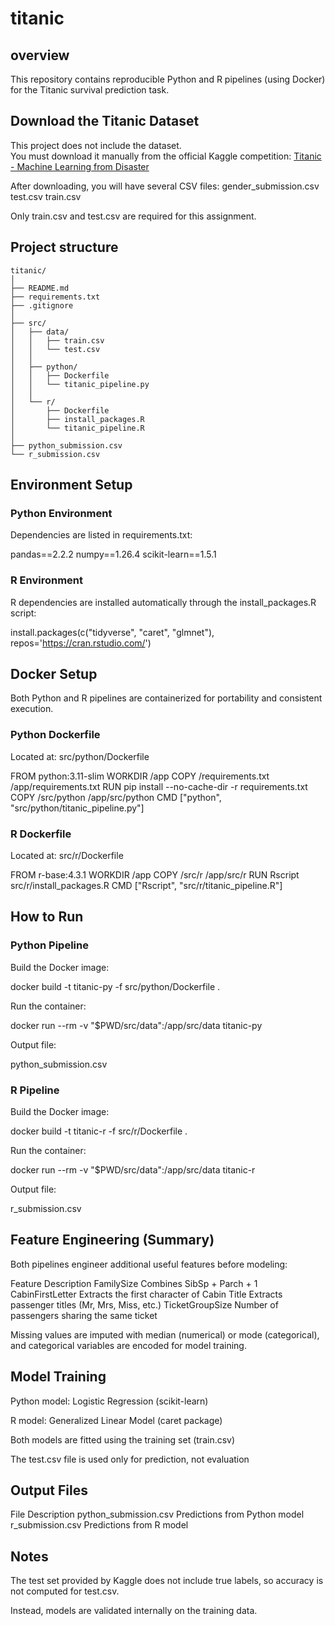 # titanic

## overview

This repository contains reproducible Python and R pipelines (using Docker) for the Titanic survival prediction task.

## Download the Titanic Dataset

This project does not include the dataset.  
You must download it manually from the official Kaggle competition:
[Titanic - Machine Learning from Disaster](https://www.kaggle.com/competitions/titanic/data)

After downloading, you will have several CSV files:
gender_submission.csv
test.csv
train.csv

Only train.csv and test.csv are required for this assignment.

## Project structure
```
titanic/
│
├── README.md
├── requirements.txt
├── .gitignore
│
├── src/
│   ├── data/
│   │   ├── train.csv
│   │   └── test.csv
│   │
│   ├── python/
│   │   ├── Dockerfile
│   │   └── titanic_pipeline.py
│   │
│   └── r/
│       ├── Dockerfile
│       ├── install_packages.R
│       └── titanic_pipeline.R
│
├── python_submission.csv
└── r_submission.csv
```
## Environment Setup
### Python Environment

Dependencies are listed in requirements.txt:

pandas==2.2.2
numpy==1.26.4
scikit-learn==1.5.1

### R Environment

R dependencies are installed automatically through the install_packages.R script:

install.packages(c("tidyverse", "caret", "glmnet"), repos='https://cran.rstudio.com/')

## Docker Setup

Both Python and R pipelines are containerized for portability and consistent execution.

### Python Dockerfile

Located at: src/python/Dockerfile

FROM python:3.11-slim
WORKDIR /app
COPY /requirements.txt /app/requirements.txt
RUN pip install --no-cache-dir -r requirements.txt
COPY /src/python /app/src/python
CMD ["python", "src/python/titanic_pipeline.py"]

### R Dockerfile

Located at: src/r/Dockerfile

FROM r-base:4.3.1
WORKDIR /app
COPY /src/r /app/src/r
RUN Rscript src/r/install_packages.R
CMD ["Rscript", "src/r/titanic_pipeline.R"]

## How to Run
### Python Pipeline

Build the Docker image:

docker build -t titanic-py -f src/python/Dockerfile .


Run the container:

docker run --rm -v "$PWD/src/data":/app/src/data titanic-py


Output file:

python_submission.csv

### R Pipeline

Build the Docker image:

docker build -t titanic-r -f src/r/Dockerfile .


Run the container:

docker run --rm -v "$PWD/src/data":/app/src/data titanic-r


Output file:

r_submission.csv



## Feature Engineering (Summary)

Both pipelines engineer additional useful features before modeling:

Feature	Description
FamilySize	Combines SibSp + Parch + 1
CabinFirstLetter	Extracts the first character of Cabin
Title	Extracts passenger titles (Mr, Mrs, Miss, etc.)
TicketGroupSize	Number of passengers sharing the same ticket

Missing values are imputed with median (numerical) or mode (categorical),
and categorical variables are encoded for model training.

## Model Training

Python model: Logistic Regression (scikit-learn)

R model: Generalized Linear Model (caret package)

Both models are fitted using the training set (train.csv)

The test.csv file is used only for prediction, not evaluation

## Output Files
File	Description
python_submission.csv	Predictions from Python model
r_submission.csv	Predictions from R model

## Notes

The test set provided by Kaggle does not include true labels,
so accuracy is not computed for test.csv.

Instead, models are validated internally on the training data.
